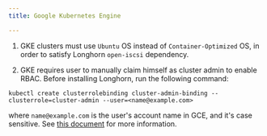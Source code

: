 ```yaml
---
title: Google Kubernetes Engine

---
```


1. GKE clusters must use `Ubuntu` OS instead of `Container-Optimized` OS, in order to satisfy Longhorn `open-iscsi` dependency.

2. GKE requires user to manually claim himself as cluster admin to enable RBAC. Before installing Longhorn, run the following command:

```shell
kubectl create clusterrolebinding cluster-admin-binding --clusterrole=cluster-admin --user=<name@example.com>
```

where `name@example.com` is the user's account name in GCE, and it's case sensitive. See [this document](https://cloud.google.com/kubernetes-engine/docs/how-to/role-based-access-control) for more information.
